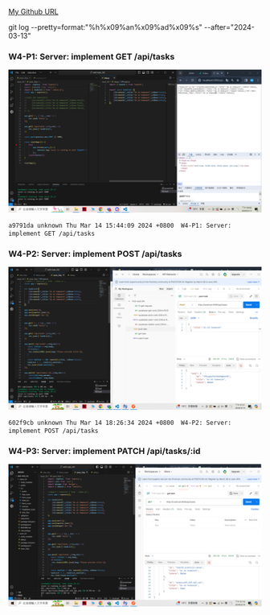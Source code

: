 [My Github URL](https://github.com/209410124/1122-wp2-2N-24.git)

git log --pretty=format:"%h%x09%an%x09%ad%x09%s" --after="2024-03-13"

### W4-P1: Server: implement GET /api/tasks
 
![](w4-p1.png)

```
a9791da unknown Thu Mar 14 15:44:09 2024 +0800  W4-P1: Server: implement GET /api/tasks
```

### W4-P2: Server: implement POST /api/tasks
 
![](w4-p2.png)

```
602f9cb unknown Thu Mar 14 18:26:34 2024 +0800  W4-P2: Server: implement POST /api/tasks
```

### W4-P3: Server: implement PATCH /api/tasks/:id
 
![](w4-p3.png)